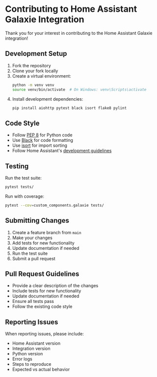 # Contributing to Home Assistant Galaxie Integration

Thank you for your interest in contributing to the Home Assistant Galaxie integration!

## Development Setup

1. Fork the repository
2. Clone your fork locally
3. Create a virtual environment:
   ```bash
   python -m venv venv
   source venv/bin/activate  # On Windows: venv\Scripts\activate
   ```
4. Install development dependencies:
   ```bash
   pip install aiohttp pytest black isort flake8 pylint
   ```

## Code Style

- Follow [PEP 8](https://www.python.org/dev/peps/pep-0008/) for Python code
- Use [Black](https://black.readthedocs.io/) for code formatting
- Use [isort](https://pycqa.github.io/isort/) for import sorting
- Follow Home Assistant's [development guidelines](https://developers.home-assistant.io/docs/development_index/)

## Testing

Run the test suite:
```bash
pytest tests/
```

Run with coverage:
```bash
pytest --cov=custom_components.galaxie tests/
```

## Submitting Changes

1. Create a feature branch from `main`
2. Make your changes
3. Add tests for new functionality
4. Update documentation if needed
5. Run the test suite
6. Submit a pull request

## Pull Request Guidelines

- Provide a clear description of the changes
- Include tests for new functionality
- Update documentation if needed
- Ensure all tests pass
- Follow the existing code style

## Reporting Issues

When reporting issues, please include:
- Home Assistant version
- Integration version
- Python version
- Error logs
- Steps to reproduce
- Expected vs actual behavior 
